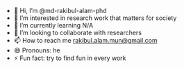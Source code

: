 - 👋 Hi, I’m @md-rakibul-alam-phd
- 👀 I’m interested in research work that matters for society
- 🌱 I’m currently learning N/A
- 💞️ I’m looking to collaborate with researchers
- 📫 How to reach me rakibul.alam.mun@gmail.com
- 😄 Pronouns: he
- ⚡ Fun fact: try to find fun in every work

<!---
md-rakibul-alam-phd/md-rakibul-alam-phd is a ✨ special ✨ repository because its `README.md` (this file) appears on your GitHub profile.
You can click the Preview link to take a look at your changes.
--->
